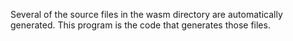 
Several of the source files in the wasm directory are
automatically generated.  This program is the code that
generates those files.

